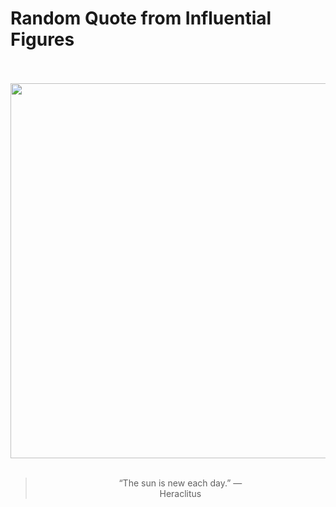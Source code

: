 # Random Quote from Influential Figures

<div align="center">
  <br>
  <br>
  <a href="https://en.wikipedia.org/wiki/Heraclitus" title="Heraclitus - Wikipedia"><img src="https://upload.wikimedia.org/wikipedia/commons/2/24/Heraclitus_b_4_compressed.jpg" width="600px"></a>
  <br>
  <br>
  <blockquote>&ldquo;The sun is new each day.&rdquo; &mdash; <footer>Heraclitus</footer></blockquote>
</div>
  